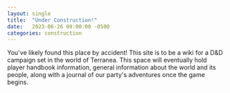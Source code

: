 ```yaml
---
layout: single
title:  "Under Construction!"
date:   2023-06-26 09:00:00 -0500
categories: construction
---
```


You've likely found this place by accident! This site is to be a wiki for a D&D campaign set in the world of Terranea. This space will eventually hold player handbook information, general information about the world and its people, along with a journal of our party's adventures once the game begins.
